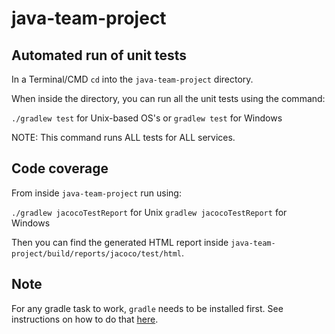 # java-team-project

## Automated run of unit tests
In a Terminal/CMD `cd` into the `java-team-project` directory.

When inside the directory, you can run all the unit tests using the command:

`./gradlew test` for Unix-based OS's or
`gradlew test` for Windows

NOTE: This command runs ALL tests for ALL services.

## Code coverage
From inside `java-team-project` run using:

`./gradlew jacocoTestReport` for Unix
`gradlew jacocoTestReport` for Windows

Then you can find the generated HTML report inside
`java-team-project/build/reports/jacoco/test/html`.

## Note
For any gradle task to work, `gradle` needs to be installed first. See instructions on how to do that [here](https://docs.gradle.org/current/userguide/installation.html).
